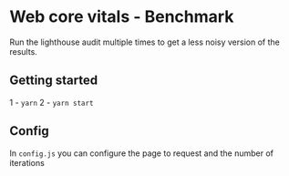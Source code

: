 # Web core vitals - Benchmark

Run the lighthouse audit multiple times to get a less noisy version of the results.


## Getting started

1 - `yarn`
2 - `yarn start`

## Config
In `config.js` you can configure the page to request and the number of iterations
